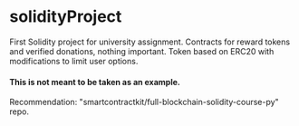# solidityProject

First Solidity project for university assignment.
Contracts for reward tokens and verified donations, nothing important. 
Token based on ERC20 with modifications to limit user options.

#### This is not meant to be taken as an example.

Recommendation: "smartcontractkit/full-blockchain-solidity-course-py" repo.
